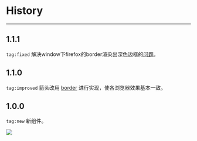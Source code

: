 # History

---

## 1.1.1

`tag:fixed` 解决window下firefox的border渲染出深色边框的[问题](https://i.alipayobjects.com/e/201307/da3fFSyPP.jpg)。

## 1.1.0

`tag:improved` 箭头改用 [border](http://www.css88.com/demo/border/border1.html) 进行实现，使各浏览器效果基本一致。

## 1.0.0

`tag:new` 新组件。

![](https://i.alipayobjects.com/e/201306/VoiDYoRIz.png)


